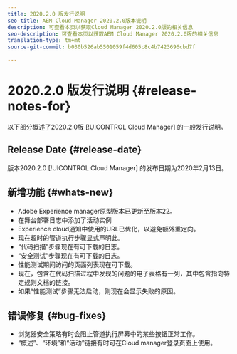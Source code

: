 ```yaml
---
title: 2020.2.0 版发行说明
seo-title: AEM Cloud Manager 2020.2.0版本说明
description: 可查看本页以获取Cloud Manager 2020.2.0版的相关信息
seo-description: 可查看本页以获取AEM Cloud Manager 2020.2.0版的相关信息
translation-type: tm+mt
source-git-commit: b030b526ab5501059f4d605c8c4b7423696cbd7f

---
```


# 2020.2.0 版发行说明 {#release-notes-for}

以下部分概述了2020.2.0版 [!UICONTROL Cloud Manager] 的一般发行说明。

## Release Date {#release-date}

版本2020.2.0 [!UICONTROL Cloud Manager] 的发布日期为2020年2月13日。

## 新增功能 {#whats-new}

* Adobe Experience manager原型版本已更新至版本22。
* 在舞台部署日志中添加了活动实例
* Experience cloud通知中使用的URL已优化，以避免额外重定向。
* 现在超时的管道执行步骤显式声明此。
* “代码扫描”步骤现在有可下载的日志。
* “安全测试”步骤现在有可下载的日志。
* 性能测试期间访问的页面列表现在可下载。
* 现在，包含在代码扫描过程中发现的问题的电子表格有一列，其中包含指向特定规则文档的链接。
* 如果“性能测试”步骤无法启动，则现在会显示失败的原因。

## 错误修复 {#bug-fixes}

* 浏览器安全策略有时会阻止管道执行屏幕中的某些按钮正常工作。
* “概述”、“环境”和“活动”链接有时可在Cloud manager登录页面上使用。
